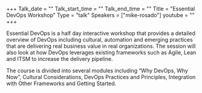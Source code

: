 +++
Talk_date = ""
Talk_start_time = ""
Talk_end_time = ""
Title = "Essential DevOps Workshop"
Type = "talk"
Speakers = ["mike-rosado"]
youtube = ""
+++

Essential DevOps is a half day interactive workshop that provides a detailed overview 
of DevOps including cultural, automation and emerging practices that are delivering 
real business value in real organizations. The session will also look at how 
DevOps leverages existing frameworks such as Agile, Lean and ITSM to increase 
the delivery pipeline.

The course is divided into several modules including “Why DevOps, Why Now”, 
Cultural Considerations, DevOps Practices and Principles, Integration with 
Other Frameworks and Getting Started.